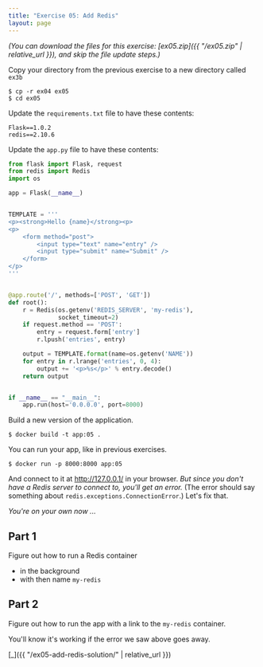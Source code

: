 ```yaml
---
title: "Exercise 05: Add Redis"
layout: page
---
```


*(You can download the files for this exercise: [ex05.zip]({{ "/ex05.zip" | relative_url }}), and skip the file update steps.)*

Copy your directory from the previous exercise to a new directory called `ex3b`

```terminal
$ cp -r ex04 ex05
$ cd ex05
```

Update the `requirements.txt` file to have these contents:

```
Flask==1.0.2
redis==2.10.6
```

Update the `app.py` file to have these contents:

```python
from flask import Flask, request
from redis import Redis
import os

app = Flask(__name__)


TEMPLATE = '''
<p><strong>Hello {name}</strong><p>
<p>
    <form method="post">
        <input type="text" name="entry" />
        <input type="submit" name="Submit" />
    </form>
</p>
'''


@app.route('/', methods=['POST', 'GET'])
def root():
    r = Redis(os.getenv('REDIS_SERVER', 'my-redis'),
              socket_timeout=2)
    if request.method == 'POST':
        entry = request.form['entry']
        r.lpush('entries', entry)

    output = TEMPLATE.format(name=os.getenv('NAME'))
    for entry in r.lrange('entries', 0, 4):
        output += '<p>%s</p>' % entry.decode()
    return output


if __name__ == "__main__":
    app.run(host='0.0.0.0', port=8000)
```

Build a new version of the application.

```terminal
$ docker build -t app:05 .
```

You can run your app, like in previous exercises.

```terminal
$ docker run -p 8000:8000 app:05
```

And connect to it at http://127.0.0.1/ in your browser. *But since you don't have a Redis server to connect to, you'll get an error.* (The error should say something about `redis.exceptions.ConnectionError`.) Let's fix that.


*You're on your own now ...*

## Part 1

Figure out how to run a Redis container
  - in the background
  - with then name `my-redis`

## Part 2

Figure out how to run the app with a link to the `my-redis` container.

You'll know it's working if the error we saw above goes away.

[\_]({{ "/ex05-add-redis-solution/" | relative_url }})
